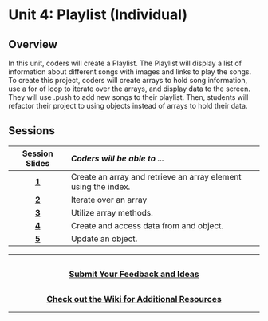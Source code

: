 # Unit 4: Playlist (Individual)

## Overview
In this unit, coders will create a Playlist. The Playlist will display a list of information about different songs with images and links to play the songs. To create this project, coders will create arrays to hold song information, use a for of loop to iterate over the arrays, and display data to the screen. They will use .push to add new songs to their playlist. Then, students will refactor their project to using objects instead of arrays to hold their data.

## Sessions

|                                                                           Session Slides                                                                           | _Coders will be able to ..._                                   |
 | :--------------------------------------------------------------: |:------|
|                                                                             [**1**](https://docs.google.com/presentation/d/1nbO8rPKFP9O-7vU03LiBf-LkWrHtAIWohiDsezyBVF4/edit?usp=sharing)                                                                              | Create an array and retrieve an array element using the index. |
|                                                                             [**2**](https://docs.google.com/presentation/d/1FjJ1I5Rf6vB286Ln1kkeF-uPeYiP4Zt-OCOysenkd20/edit?usp=sharing)                                                                              | Iterate over an array    |
|                                                                             [**3**](https://docs.google.com/presentation/d/1HqYdH-5nkd-m5LUq143SxAtsAbm9UAf0E5WgtKj6lqA/edit?usp=sharing)                                                                              | Utilize array methods.                                         |                                                                   
|[**4**](https://docs.google.com/presentation/d/163c6t9iroC8oOa9p0XFlUhE1pgFV2bwSxnrgtfj_l5s/edit?usp=sharing)                                                                              | Create and access data from and object.                        |
|                                                                             [**5**](https://docs.google.com/presentation/d/1cmlKBZUPTzOKgVGPrRfT3pFYJ3jpYQFSlts-2gDsE9I/edit?usp=sharing)                                                                              | Update an object.                                              |

---
## <h3 align="center"><a href="https://docs.google.com/forms/d/e/1FAIpQLSc4oUNSthmU63TqlzUOOWd3buX3tGVIPRNDm0tsLB_nOONRLQ/viewform">Submit Your Feedback and Ideas</a></h3>

## <h3 align="center"><a href="https://github.com/itscodenation/curriculum-21-22/wiki">Check out the Wiki for Additional Resources</a></h3>

---
